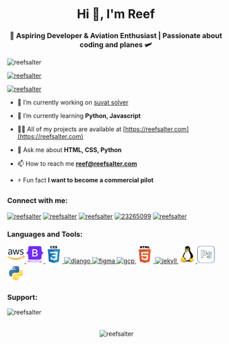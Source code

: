 <h1 align="center">Hi 👋, I'm Reef</h1>
<h3 align="center">👋 Aspiring Developer & Aviation Enthusiast | Passionate about coding and planes 🛩️</h3>

<p align="left"> <img src="https://komarev.com/ghpvc/?username=reefsalter&label=Profile%20views&color=0e75b6&style=flat" alt="reefsalter" /> </p>

<p align="left"> <a href="https://github.com/ryo-ma/github-profile-trophy"><img src="https://github-profile-trophy.vercel.app/?username=reefsalter" alt="reefsalter" /></a> </p>

<p align="left"> <a href="https://twitter.com/reefsalter" target="blank"><img src="https://img.shields.io/twitter/follow/reefsalter?logo=twitter&style=for-the-badge" alt="reefsalter" /></a> </p>

- 🔭 I’m currently working on [suvat solver](https://github.com/reefsalter/suvat-solver)

- 🌱 I’m currently learning **Python, Javascript**

- 👨‍💻 All of my projects are available at [https://reefsalter.com](https://reefsalter.com)

- 💬 Ask me about **HTML, CSS, Python**

- 📫 How to reach me **reef@reefsalter.com**

- ⚡ Fun fact **I want to become a commercial pilot**

<h3 align="left">Connect with me:</h3>
<p align="left">
<a href="https://dev.to/reefsalter" target="blank"><img align="center" src="https://raw.githubusercontent.com/rahuldkjain/github-profile-readme-generator/master/src/images/icons/Social/devto.svg" alt="reefsalter" height="30" width="40" /></a>
<a href="https://twitter.com/reefsalter" target="blank"><img align="center" src="https://raw.githubusercontent.com/rahuldkjain/github-profile-readme-generator/master/src/images/icons/Social/twitter.svg" alt="reefsalter" height="30" width="40" /></a>
<a href="https://linkedin.com/in/reefsalter" target="blank"><img align="center" src="https://raw.githubusercontent.com/rahuldkjain/github-profile-readme-generator/master/src/images/icons/Social/linked-in-alt.svg" alt="reefsalter" height="30" width="40" /></a>
<a href="https://stackoverflow.com/users/23265099" target="blank"><img align="center" src="https://raw.githubusercontent.com/rahuldkjain/github-profile-readme-generator/master/src/images/icons/Social/stack-overflow.svg" alt="23265099" height="30" width="40" /></a>
<a href="https://instagram.com/reefsalter" target="blank"><img align="center" src="https://raw.githubusercontent.com/rahuldkjain/github-profile-readme-generator/master/src/images/icons/Social/instagram.svg" alt="reefsalter" height="30" width="40" /></a>
</p>

<h3 align="left">Languages and Tools:</h3>
<p align="left"> <a href="https://aws.amazon.com" target="_blank" rel="noreferrer"> <img src="https://raw.githubusercontent.com/devicons/devicon/master/icons/amazonwebservices/amazonwebservices-original-wordmark.svg" alt="aws" width="40" height="40"/> </a> <a href="https://getbootstrap.com" target="_blank" rel="noreferrer"> <img src="https://raw.githubusercontent.com/devicons/devicon/master/icons/bootstrap/bootstrap-plain-wordmark.svg" alt="bootstrap" width="40" height="40"/> </a> <a href="https://www.w3schools.com/css/" target="_blank" rel="noreferrer"> <img src="https://raw.githubusercontent.com/devicons/devicon/master/icons/css3/css3-original-wordmark.svg" alt="css3" width="40" height="40"/> </a> <a href="https://www.djangoproject.com/" target="_blank" rel="noreferrer"> <img src="https://cdn.worldvectorlogo.com/logos/django.svg" alt="django" width="40" height="40"/> </a> <a href="https://www.figma.com/" target="_blank" rel="noreferrer"> <img src="https://www.vectorlogo.zone/logos/figma/figma-icon.svg" alt="figma" width="40" height="40"/> </a> <a href="https://cloud.google.com" target="_blank" rel="noreferrer"> <img src="https://www.vectorlogo.zone/logos/google_cloud/google_cloud-icon.svg" alt="gcp" width="40" height="40"/> </a> <a href="https://www.w3.org/html/" target="_blank" rel="noreferrer"> <img src="https://raw.githubusercontent.com/devicons/devicon/master/icons/html5/html5-original-wordmark.svg" alt="html5" width="40" height="40"/> </a> <a href="https://jekyllrb.com/" target="_blank" rel="noreferrer"> <img src="https://www.vectorlogo.zone/logos/jekyllrb/jekyllrb-icon.svg" alt="jekyll" width="40" height="40"/> </a> <a href="https://www.linux.org/" target="_blank" rel="noreferrer"> <img src="https://raw.githubusercontent.com/devicons/devicon/master/icons/linux/linux-original.svg" alt="linux" width="40" height="40"/> </a> <a href="https://www.photoshop.com/en" target="_blank" rel="noreferrer"> <img src="https://raw.githubusercontent.com/devicons/devicon/master/icons/photoshop/photoshop-line.svg" alt="photoshop" width="40" height="40"/> </a> <a href="https://www.python.org" target="_blank" rel="noreferrer"> <img src="https://raw.githubusercontent.com/devicons/devicon/master/icons/python/python-original.svg" alt="python" width="40" height="40"/> </a> </p>

<h3 align="left">Support:</h3>
<p><a href="https://www.buymeacoffee.com/reefsalter"> <img align="left" src="https://cdn.buymeacoffee.com/buttons/v2/default-yellow.png" height="50" width="210" alt="reefsalter" /></a></p><br><br>

<p>&nbsp;<img align="center" src="https://github-readme-stats.vercel.app/api?username=reefsalter&show_icons=true&locale=en" alt="reefsalter" /></p>
